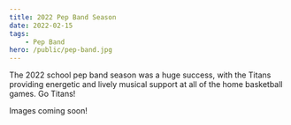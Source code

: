 ```yaml
---
title: 2022 Pep Band Season
date: 2022-02-15
tags:
    - Pep Band
hero: /public/pep-band.jpg
---
```


The 2022 school pep band season was a huge success, with the Titans providing energetic and lively musical support at all of the home basketball games. Go Titans!

<!-- TODO: Generate with template -->
Images coming soon!
